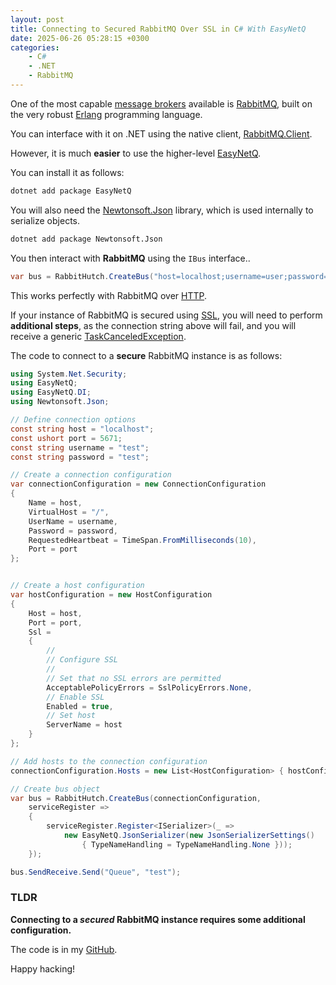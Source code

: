 ```yaml
---
layout: post
title: Connecting to Secured RabbitMQ Over SSL in C# With EasyNetQ
date: 2025-06-26 05:28:15 +0300
categories:
    - C#
    - .NET
    - RabbitMQ
---
```


One of the most capable [message brokers](https://www.geeksforgeeks.org/system-design/what-are-message-brokers-in-system-design/) available is [RabbitMQ](https://www.rabbitmq.com/), built on the very robust [Erlang](https://www.erlang.org/) programming language.

You can interface with it on .NET using the native client, [RabbitMQ.Client](https://www.nuget.org/packages/RabbitMQ.Client/).

However, it is much **easier** to use the higher-level [EasyNetQ](https://www.nuget.org/packages/EasyNetQ/).

You can install it as follows:

```bash
dotnet add package EasyNetQ
```

You will also need the [Newtonsoft.Json](https://www.nuget.org/packages/Newtonsoft.Json) library, which is used internally to serialize objects.

```bash
dotnet add package Newtonsoft.Json
```

You then interact with **RabbitMQ** using the `IBus` interface..

```c#
var bus = RabbitHutch.CreateBus("host=localhost;username=user;password=YourStrongPassword123");
```

This works perfectly with RabbitMQ over [HTTP](https://developer.mozilla.org/en-US/docs/Web/HTTP).

If your instance of RabbitMQ is secured using [SSL](https://www.digicert.com/what-is-ssl-tls-and-https), you will need to perform **additional steps**, as the connection string above will fail, and you will receive a generic [TaskCanceledException](https://learn.microsoft.com/en-us/dotnet/api/system.threading.tasks.taskcanceledexception?view=net-9.0).

The code to connect to a **secure** RabbitMQ instance is as follows:

```c#
using System.Net.Security;
using EasyNetQ;
using EasyNetQ.DI;
using Newtonsoft.Json;

// Define connection options
const string host = "localhost";
const ushort port = 5671;
const string username = "test";
const string password = "test";

// Create a connection configuration
var connectionConfiguration = new ConnectionConfiguration
{
    Name = host,
    VirtualHost = "/",
    UserName = username,
    Password = password,
    RequestedHeartbeat = TimeSpan.FromMilliseconds(10),
    Port = port
};


// Create a host configuration
var hostConfiguration = new HostConfiguration
{
    Host = host,
    Port = port,
    Ssl =
    {
        //
        // Configure SSL
        //	
        // Set that no SSL errors are permitted
        AcceptablePolicyErrors = SslPolicyErrors.None,
        // Enable SSL
        Enabled = true,
        // Set host
        ServerName = host
    }
};

// Add hosts to the connection configuration
connectionConfiguration.Hosts = new List<HostConfiguration> { hostConfiguration };

// Create bus object
var bus = RabbitHutch.CreateBus(connectionConfiguration,
    serviceRegister =>
    {
        serviceRegister.Register<ISerializer>(_ =>
            new EasyNetQ.JsonSerializer(new JsonSerializerSettings()
                { TypeNameHandling = TypeNameHandling.None }));
    });

bus.SendReceive.Send("Queue", "test");
```

### TLDR

**Connecting to a *secured* RabbitMQ instance requires some additional configuration.**

The code is in my [GitHub](https://github.com/conradakunga/BlogCode/tree/master/2025-06-27%20-%20EasyNetQ%20SSL).

Happy hacking!
